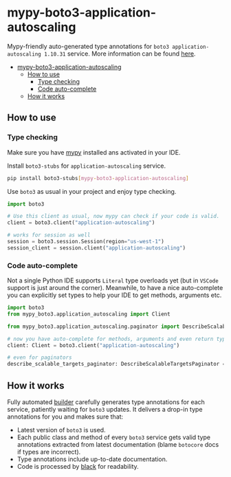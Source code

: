 # mypy-boto3-application-autoscaling

Mypy-friendly auto-generated type annotations for `boto3 application-autoscaling 1.10.31` service.
More information can be found [here](https://github.com/vemel/mypy_boto3).

- [mypy-boto3-application-autoscaling](#mypy-boto3-application-autoscaling)
  - [How to use](#how-to-use)
    - [Type checking](#type-checking)
    - [Code auto-complete](#code-auto-complete)
  - [How it works](#how-it-works)

## How to use

### Type checking

Make sure you have [mypy](https://github.com/python/mypy) installed ans activated in your IDE.

Install `boto3-stubs` for `application-autoscaling` service.

```bash
pip install boto3-stubs[mypy-boto3-application-autoscaling]
```

Use `boto3` as usual in your project and enjoy type checking.

```python
import boto3

# Use this client as usual, now mypy can check if your code is valid.
client = boto3.client("application-autoscaling")

# works for session as well
session = boto3.session.Session(region="us-west-1")
session_client = session.client("application-autoscaling")

```

### Code auto-complete

Not a single Python IDE supports `Literal` type overloads yet (but in `VSCode` support is just around the corner).
Meanwhile, to have a nice auto-complete you can explicitly set types to help your IDE to get methods, arguments etc.

```python
import boto3
from mypy_boto3.application_autoscaling import Client

from mypy_boto3.application_autoscaling.paginator import DescribeScalableTargetsPaginator

# now you have auto-complete for methods, arguments and even return types
client: Client = boto3.client("application-autoscaling")

# even for paginators
describe_scalable_targets_paginator: DescribeScalableTargetsPaginator = client.get_paginator("describe_scalable_targets")
```

## How it works

Fully automated [builder](https://github.com/vemel/mypy_boto3) carefully generates
type annotations for each service, patiently waiting for `boto3` updates. It delivers
a drop-in type annotations for you and makes sure that:

- Latest version of `boto3` is used.
- Each public class and method of every `boto3` service gets valid type annotations
  extracted from latest documentation (blame `botocore` docs if types are incorrect).
- Type annotations include up-to-date documentation.
- Code is processed by [black](https://github.com/psf/black) for readability.